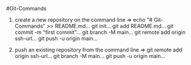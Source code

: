 #Git-Commands
1. create a new repository on the command line => 
echo "# Git-Commands" >> README.md...
git init...
git add README.md...
git commit -m "first commit"...
git branch -M main...
git remote add origin ssh-url...
git push -u origin main...

2. push an existing repository from the command line => 
git remote add origin ssh-url...
git branch -M main...
git push -u origin main...
